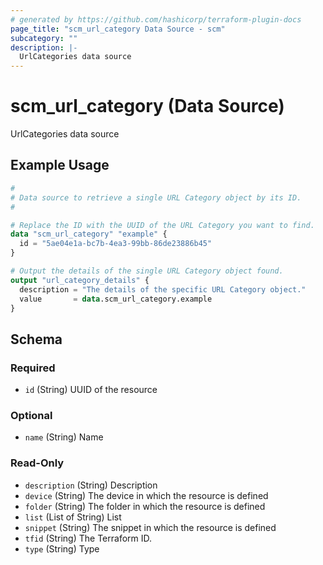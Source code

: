 ```yaml
---
# generated by https://github.com/hashicorp/terraform-plugin-docs
page_title: "scm_url_category Data Source - scm"
subcategory: ""
description: |-
  UrlCategories data source
---
```


# scm_url_category (Data Source)

UrlCategories data source

## Example Usage

```terraform
#
# Data source to retrieve a single URL Category object by its ID.
#

# Replace the ID with the UUID of the URL Category you want to find.
data "scm_url_category" "example" {
  id = "5ae04e1a-bc7b-4ea3-99bb-86de23886b45"
}

# Output the details of the single URL Category object found.
output "url_category_details" {
  description = "The details of the specific URL Category object."
  value       = data.scm_url_category.example
}
```

<!-- schema generated by tfplugindocs -->
## Schema

### Required

- `id` (String) UUID of the resource

### Optional

- `name` (String) Name

### Read-Only

- `description` (String) Description
- `device` (String) The device in which the resource is defined
- `folder` (String) The folder in which the resource is defined
- `list` (List of String) List
- `snippet` (String) The snippet in which the resource is defined
- `tfid` (String) The Terraform ID.
- `type` (String) Type
